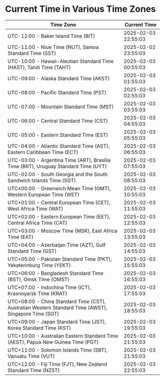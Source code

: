 # Current Time in Various Time Zones

| Time Zone | Current Time |
|-----------|--------------|
| UTC-12:00 - Baker Island Time (BIT) | 2025-02-03 22:55:03 |
| UTC-11:00 - Niue Time (NUT), Samoa Standard Time (SST) | 2025-02-02 23:55:03 |
| UTC-10:00 - Hawaii-Aleutian Standard Time (HAST), Tahiti Time (TAHT) | 2025-02-03 00:55:03 |
| UTC-09:00 - Alaska Standard Time (AKST) | 2025-02-03 01:55:03 |
| UTC-08:00 - Pacific Standard Time (PST) | 2025-02-03 02:55:03 |
| UTC-07:00 - Mountain Standard Time (MST) | 2025-02-03 03:55:03 |
| UTC-06:00 - Central Standard Time (CST) | 2025-02-03 04:55:03 |
| UTC-05:00 - Eastern Standard Time (EST) | 2025-02-03 05:55:03 |
| UTC-04:00 - Atlantic Standard Time (AST), Eastern Caribbean Time (ECT) | 2025-02-03 06:55:03 |
| UTC-03:00 - Argentina Time (ART), Brasília Time (BRT), Uruguay Standard Time (UYT) | 2025-02-03 07:55:03 |
| UTC-02:00 - South Georgia and the South Sandwich Islands Time (SGT) | 2025-02-03 08:55:03 |
| UTC±00:00 - Greenwich Mean Time (GMT), Western European Time (WET) | 2025-02-03 10:55:03 |
| UTC+01:00 - Central European Time (CET), West Africa Time (WAT) | 2025-02-03 11:55:03 |
| UTC+02:00 - Eastern European Time (EET), Central Africa Time (CAT) | 2025-02-03 12:55:03 |
| UTC+03:00 - Moscow Time (MSK), East Africa Time (EAT) | 2025-02-03 13:55:03 |
| UTC+04:00 - Azerbaijan Time (AZT), Gulf Standard Time (GST) | 2025-02-03 14:55:03 |
| UTC+05:00 - Pakistan Standard Time (PKT), Yekaterinburg Time (YEKT) | 2025-02-03 15:55:03 |
| UTC+06:00 - Bangladesh Standard Time (BST), Omsk Time (OMST) | 2025-02-03 16:55:03 |
| UTC+07:00 - Indochina Time (ICT), Krasnoyarsk Time (KRAT) | 2025-02-03 17:55:03 |
| UTC+08:00 - China Standard Time (CST), Australian Western Standard Time (AWST), Singapore Time (SGT) | 2025-02-03 18:55:03 |
| UTC+09:00 - Japan Standard Time (JST), Korea Standard Time (KST) | 2025-02-03 19:55:03 |
| UTC+10:00 - Australian Eastern Standard Time (AEST), Papua New Guinea Time (PGT) | 2025-02-03 21:55:03 |
| UTC+11:00 - Solomon Islands Time (SBT), Vanuatu Time (VUT) | 2025-02-03 21:55:03 |
| UTC+12:00 - Fiji Time (FJT), New Zealand Standard Time (NZST) | 2025-02-03 22:55:03 |
